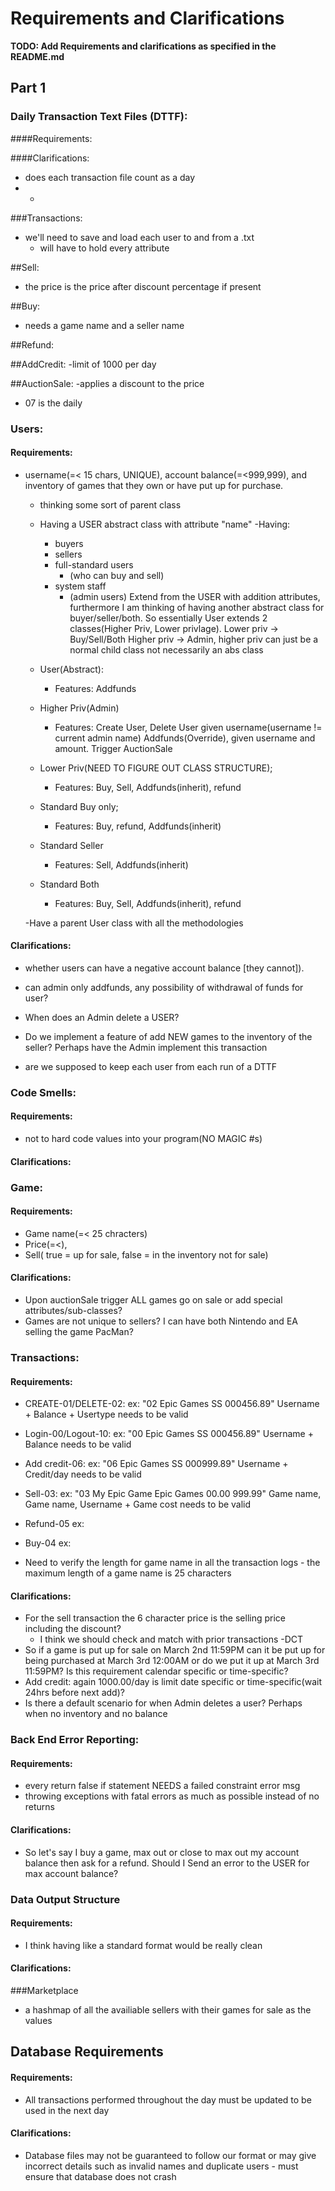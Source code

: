 # Requirements and Clarifications

**TODO: Add Requirements and clarifications as specified in the README.md**
## Part 1
### Daily Transaction Text Files (DTTF):
####Requirements:

####Clarifications:

- does each transaction file count as a day
- 
    - 
    
###Transactions:
- we'll need to save and load each user to and from a .txt
    - will have to hold every attribute
    
##Sell:
- the price is the price after discount percentage if present

##Buy:
- needs a game name and a seller name

##Refund:

##AddCredit:
-limit of 1000 per day

##AuctionSale:
-applies a discount to the price
- 07 is the daily

### Users:
#### Requirements:
- username(=< 15 chars, UNIQUE), account balance(=<999,999), and inventory of games that they own or have put up for purchase.
    - thinking some sort of parent class
    - Having a USER abstract class with attribute "name"
      -Having:
        - buyers 
        - sellers
        - full-standard users
          - (who can buy and sell)
        - system staff
          - (admin users) 
        Extend from the USER with addition attributes,
            furthermore I am thinking of having another abstract class for buyer/seller/both.
            So essentially User extends 2 classes(Higher Priv, Lower privlage).
            Lower priv -> Buy/Sell/Both
            Higher priv -> Admin, higher priv can just be a normal child class not necessarily an abs class
            
    - User(Abstract):
      - Features: Addfunds
  
    - Higher Priv(Admin)
        - Features: Create User, Delete User given username(username != current admin name)
        Addfunds(Override), given username and amount.
        Trigger AuctionSale
  
    - Lower Priv(NEED TO FIGURE OUT CLASS STRUCTURE);
      - Features: Buy, Sell, Addfunds(inherit), refund
    - Standard Buy only;
      - Features: Buy, refund, Addfunds(inherit)
    - Standard Seller
      - Features: Sell, Addfunds(inherit)
    - Standard Both
      - Features: Buy, Sell, Addfunds(inherit), refund
  
    -Have a parent User class with all the methodologies
#### Clarifications:
- whether users can have a negative account balance [they cannot]).
- can admin only addfunds, any possibility of withdrawal of funds for user?
- When does an Admin delete a USER?
- Do we implement a feature of add NEW games to the inventory of the seller? Perhaps have the Admin implement this transaction

- are we supposed to keep each user from each run of a DTTF

### Code Smells:
#### Requirements:
- not to hard code values into your program(NO MAGIC #s)
#### Clarifications:

### Game:
#### Requirements:
- Game name(=< 25 chracters)
- Price(=<),
- Sell( true = up for sale, false = in the inventory not for sale)

#### Clarifications:
- Upon auctionSale trigger ALL games go on sale or add special attributes/sub-classes?
- Games are not unique to sellers? I can have both Nintendo and EA selling the game PacMan?

### Transactions:
#### Requirements:
  - CREATE-01/DELETE-02: ex: "02 Epic Games      SS 000456.89" Username + Balance + Usertype needs to be valid
  - Login-00/Logout-10:  ex: "00 Epic Games      SS 000456.89" Username + Balance needs to be valid
  - Add credit-06: ex: "06 Epic Games      SS 000999.89" Username + Credit/day needs to be valid

  - Sell-03: ex: "03 My Epic Game              Epic Games 00.00 999.99" Game name, Game name, Username + Game cost needs to be valid
  - Refund-05 ex: 
  - Buy-04 ex:
    
  - Need to verify the length for game name in all the transaction logs - the maximum length of a game name is 25 characters


#### Clarifications:
- For the sell transaction the 6 character price is the selling price including the discount?
  - I think we should check and match with prior transactions -DCT
- So if a game is put up for sale on March 2nd 11:59PM can it be put up for being purchased at March 3rd 12:00AM or do we put it up at March 3rd 11:59PM? Is this requirement calendar specific or time-specific?
- Add credit: again 1000.00/day is limit date specific or time-specific(wait 24hrs before next add)?
- Is there a default scenario for when Admin deletes a user? Perhaps when no inventory and no balance


### Back End Error Reporting:
#### Requirements:
- every return false if statement NEEDS a failed constraint error msg
- throwing exceptions with fatal errors as much as possible instead of no returns

#### Clarifications:
- So let's say I buy a game, max out or close to max out my account balance then ask for a refund. Should I Send an error to the USER for max account balance?



### Data Output Structure
#### Requirements:
- I think having like a standard format would be really clean

#### Clarifications:

###Marketplace
- a hashmap of all the availiable sellers with their games for sale as the values


## Database Requirements
#### Requirements:
- All transactions performed throughout the day must be updated to be used in the next day

#### Clarifications:
- Database files may not be guaranteed to follow our format or may give incorrect details such as 
  invalid names and duplicate users - must ensure that database does not crash